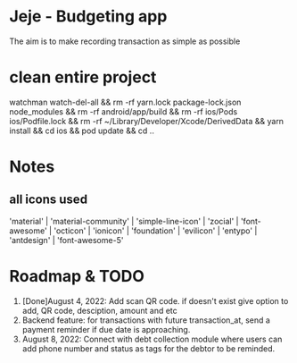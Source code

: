 # Jeje - Budgeting app
The aim is to make recording transaction as simple as possible

# clean entire project
watchman watch-del-all && rm -rf yarn.lock package-lock.json node_modules && rm -rf android/app/build && rm -rf ios/Pods ios/Podfile.lock && rm -rf ~/Library/Developer/Xcode/DerivedData && yarn install && cd ios && pod update && cd ..

# Notes
## all icons used
 'material' | 'material-community' | 'simple-line-icon' | 'zocial' | 'font-awesome' | 'octicon' | 'ionicon' | 'foundation' | 'evilicon' | 'entypo' | 'antdesign' | 'font-awesome-5'


# Roadmap & TODO
1. [Done]August 4, 2022: Add scan QR code. if doesn't exist give option to add, QR code, desciption, amount and etc
2. Backend feature: for transactions with future transaction_at, send a payment reminder if due date is approaching.
3. August 8, 2022: Connect with debt collection module where users can add phone number and status as tags for the debtor to be reminded.




